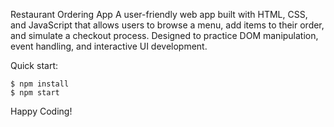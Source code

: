 Restaurant Ordering App
A user-friendly web app built with HTML, CSS, and JavaScript that allows users to browse a menu, add items to their order, and simulate a checkout process. Designed to practice DOM manipulation, event handling, and interactive UI development.

Quick start:

```
$ npm install
$ npm start
````

Happy Coding!
